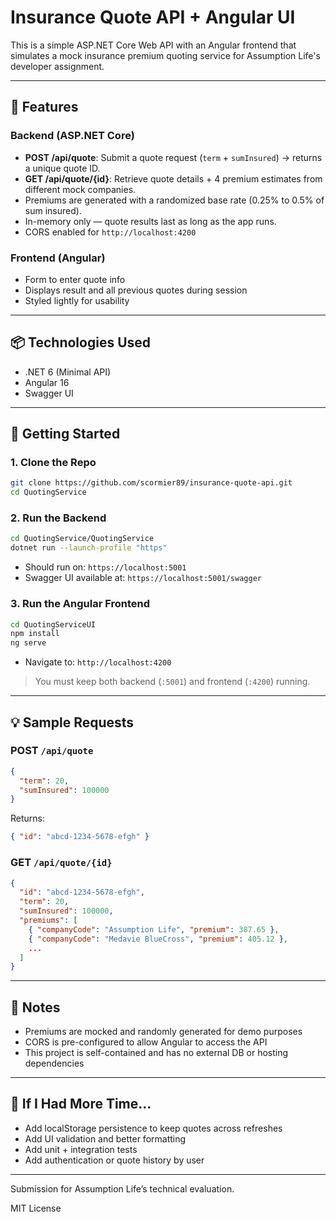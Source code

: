 # Insurance Quote API + Angular UI

This is a simple ASP.NET Core Web API with an Angular frontend that simulates a mock insurance premium quoting service for Assumption Life's developer assignment.

---

## 🧪 Features

### Backend (ASP.NET Core)

- **POST /api/quote**: Submit a quote request (`term` + `sumInsured`) → returns a unique quote ID.
- **GET /api/quote/{id}**: Retrieve quote details + 4 premium estimates from different mock companies.
- Premiums are generated with a randomized base rate (0.25% to 0.5% of sum insured).
- In-memory only — quote results last as long as the app runs.
- CORS enabled for `http://localhost:4200`

### Frontend (Angular)

- Form to enter quote info
- Displays result and all previous quotes during session
- Styled lightly for usability

---

## 📦 Technologies Used

- .NET 6 (Minimal API)
- Angular 16
- Swagger UI

---

## 🚀 Getting Started

### 1. Clone the Repo

```bash
git clone https://github.com/scormier89/insurance-quote-api.git
cd QuotingService
```

### 2. Run the Backend

```bash
cd QuotingService/QuotingService
dotnet run --launch-profile "https"
```

- Should run on: `https://localhost:5001`
- Swagger UI available at: `https://localhost:5001/swagger`

### 3. Run the Angular Frontend

```bash
cd QuotingServiceUI
npm install
ng serve
```

- Navigate to: `http://localhost:4200`

> You must keep both backend (`:5001`) and frontend (`:4200`) running.

---

## 💡 Sample Requests

### POST `/api/quote`

```json
{
  "term": 20,
  "sumInsured": 100000
}
```

Returns:

```json
{ "id": "abcd-1234-5678-efgh" }
```

### GET `/api/quote/{id}`

```json
{
  "id": "abcd-1234-5678-efgh",
  "term": 20,
  "sumInsured": 100000,
  "premiums": [
    { "companyCode": "Assumption Life", "premium": 387.65 },
    { "companyCode": "Medavie BlueCross", "premium": 405.12 },
    ...
  ]
}
```

---

## 📝 Notes

- Premiums are mocked and randomly generated for demo purposes
- CORS is pre-configured to allow Angular to access the API
- This project is self-contained and has no external DB or hosting dependencies

---

## 🧠 If I Had More Time...

- Add localStorage persistence to keep quotes across refreshes
- Add UI validation and better formatting
- Add unit + integration tests
- Add authentication or quote history by user

---

Submission for Assumption Life’s technical evaluation.

MIT License
